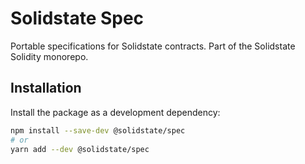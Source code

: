 # Solidstate Spec

Portable specifications for Solidstate contracts. Part of the Solidstate Solidity monorepo.

## Installation

Install the package as a development dependency:

```bash
npm install --save-dev @solidstate/spec
# or
yarn add --dev @solidstate/spec
```
